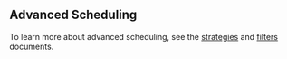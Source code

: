 <!--[metadata]>
+++
title = "Scheduling"
description = "Swarm: a Docker-native clustering system"
keywords = ["docker, swarm, clustering, scheduling"]
[menu.main]
identifier="swarm_sched"
parent="workw_swarm"
weight=5
+++
<![end-metadata]-->

## Advanced Scheduling

To learn more about advanced scheduling, see the [strategies](strategy.md) and
[filters](filter.md) documents.
